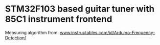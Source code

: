 # STM32F103 based guitar tuner with 85C1 instrument frontend

Measuring algorithm from: www.instructables.com/id/Arduino-Frequency-Detection/
